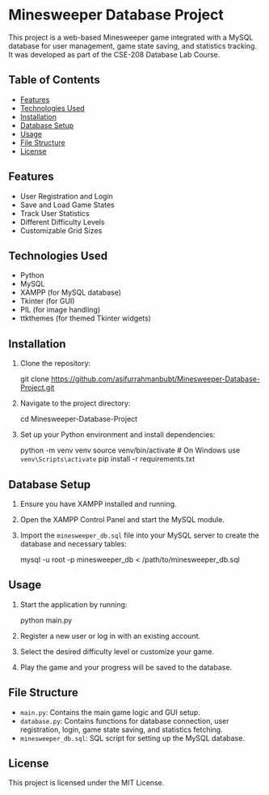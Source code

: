 # Minesweeper Database Project

This project is a web-based Minesweeper game integrated with a MySQL database for user management, game state saving, and statistics tracking. It was developed as part of the CSE-208 Database Lab Course.

## Table of Contents

- [Features](#features)
- [Technologies Used](#technologies-used)
- [Installation](#installation)
- [Database Setup](#database-setup)
- [Usage](#usage)
- [File Structure](#file-structure)
- [License](#license)

## Features

- User Registration and Login
- Save and Load Game States
- Track User Statistics
- Different Difficulty Levels
- Customizable Grid Sizes

## Technologies Used

- Python
- MySQL
- XAMPP (for MySQL database)
- Tkinter (for GUI)
- PIL (for image handling)
- ttkthemes (for themed Tkinter widgets)

## Installation

1. Clone the repository:
    
    git clone https://github.com/asifurrahmanbubt/Minesweeper-Database-Project.git
  
2. Navigate to the project directory:
    
    cd Minesweeper-Database-Project
  
3. Set up your Python environment and install dependencies:
   
    python -m venv venv
    source venv/bin/activate  # On Windows use `venv\Scripts\activate`
    pip install -r requirements.txt
    

## Database Setup

1. Ensure you have XAMPP installed and running.
2. Open the XAMPP Control Panel and start the MySQL module.
3. Import the `minesweeper_db.sql` file into your MySQL server to create the database and necessary tables:
    
    mysql -u root -p minesweeper_db < /path/to/minesweeper_db.sql
   

## Usage

1. Start the application by running:
    
    python main.py
  
2. Register a new user or log in with an existing account.
3. Select the desired difficulty level or customize your game.
4. Play the game and your progress will be saved to the database.

## File Structure

- `main.py`: Contains the main game logic and GUI setup.
- `database.py`: Contains functions for database connection, user registration, login, game state saving, and statistics fetching.
- `minesweeper_db.sql`: SQL script for setting up the MySQL database.

## License

This project is licensed under the MIT License.
